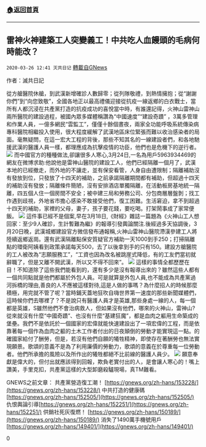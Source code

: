 ###  [:house:返回首頁](https://github.com/ourhimalayas/txt)
---

## 雷神火神建築工人突變義工！中共吃人血饅頭的毛病何時能改？
`2020-03-26 12:41 灭共日记` [轉載自GNews](https://gnews.org/zh-hant/153576/)

作者：滅共日記

從方艙醫院休艙，到武漢新增確診人數歸零；從列隊敬禮，到熱情擁抱；從“謝謝你們”到“向您致敬”，全國各地正以最高禮儀迎接從抗疫一線返鄉的白衣戰士，當所有人都沉浸在共產黨打造的抗疫成功的喜悅當中時，有誰還記得，火神山雷神山兩所醫院的建設過程，被國內眾多媒體稱讚為“中國速度”“建設奇蹟” ，3萬多管理和作業人員，一億多網民“雲監工”，僅僅十餘個晝夜，兩家全功能呼吸系統傳染病專科醫院相繼投入使用，很大程度緩解了武漢地區床位緊張而難以收治感染者的局面。毫無疑問，在這一宏大工程的背後，那些不知其名的一線建設者們，和各地馳援武漢的醫護人員一樣，都理應成為抗擊疫情的功臣，他們也是危機下的逆行者。
![](https://s3-ap-northeast-1.amazonaws.com/news.guo.offload.media/wp-content/uploads/2020/03/26123558/1-137.png)
而中國官方的種種做法,卻讓很多人寒心,3月24日,一名為用戶5963934469的網友在微博求助:他說他是雷神山醫院的建設工人，他們已經隔離一個月了，武漢本地的已經撤走，而外地的不讓走，並有保安看管，人身自由遭限制；隔離補助沒有發放到位，只發放了十四天的補助，之前承諾隔離期間都有補助，但超過十四天的補助沒有發放；隔離條件簡陋，沒有安排酒店單獨隔離，在活動板房基地統一隔離，四五個人住一個房間不安全；被中建三局和勞務公司、分包商層層盤剝；找工作遇到歧視，外地省市擔心感染不敢接受他們，復工困難。生活窘迫，拿不到超過十四天的補助，家裡的父母，妻子，孩子要花錢，要吃喝。打架鬧事成了家常便飯。
![](https://s3-ap-northeast-1.amazonaws.com/news.guo.offload.media/wp-content/uploads/2020/03/26123524/2-4-38.jpg)
這件事已經不是個案,早在3月18日,《財經》雜誌一篇題為《火神山工人想回家：至少9人確診，生計暫難為繼》的報導引發輿論關注.後經過多天協調後，3月20日晚，武漢城鄉建設官方微信發布通報稱,火神山雷神山醫院滯漢參建工人將陸續返鄉返崗。還有武漢隔離點保安質疑官方補助一天1000到手250；打掃隔離點的環衛阿姨看到政策承諾每天500，去了以後拿到手的只有150。建設方艙醫院的工人被改為“志願服務工”，“工資也因為改名被跳崖式降低，有的工友們當初就辭職了，但是又離不開武漢，所以又不得不回來”。
![](https://s3-ap-northeast-1.amazonaws.com/news.guo.offload.media/wp-content/uploads/2020/03/26124059/3-67.jpg)
這樣的事情全都歷歷在目！不知道除了這些我們能看到的，還有多少是沒有報導出來的？雖然這些人都有一個共同點就是他們都屬於外包人員。可是就算是外包人員,也不能成為共產黨過河拆橋的理由,善良的人不應被這樣對待,這是人做的事嗎？為什麼招人的時候那麼積極，用完就不管了呢？當時鋪天蓋地狂吹自嗨世界第一速度的那些新聞媒體們，這時候你們去哪裡了？不是說只有醫護人員才是英雄,那些身處一線的人，每一個都是英雄，S雖然他們不會治病救人，但如果沒有他們，哪來的火神山，雷神山?從來就沒有什麼“中國奇蹟”、也沒有什麼“基建狂魔”，都是血肉之軀用生命築成的堡壘。我們不是依託於一個國家的宏偉就能快速建設出了一項宏偉的工程，而是依靠著每一個作為血肉之軀的土木工作者付出的日夜顛倒的勞動才能實現這一點。的確國家給付了酬勞，但是，若沒有他們自願的犧牲精神，即使存在著酬勞也無法實現願景。歌頌的意義不是為了利用廉價的勞動力，歌頌的意義在於尊重每一位勞動者。他們所承擔的風險以及所作出的犧牲都絕不比前線的醫護人員少。
![](https://s3-ap-northeast-1.amazonaws.com/news.guo.offload.media/wp-content/uploads/2020/03/26123449/4-1-18.jpg)
願意奉獻是偉大的，但付出就應該得到回報，欺負老實付出的人，是會讓人寒心的！嘴上讚美，手里克扣，共產黨這樣的大型卸磨殺驢現場，真TM難看。

GNEWS之前文章： 
共產黨營造復工潮！ [https://gnews.org/zh-hans/153228/](https://gnews.org/zh-hans/153228/) 
中共打造的健康碼[https://gnews.org/zh-hans/152505/](https://gnews.org/zh-hans/152505/) 
仇恨輿論引導[https://gnews.org/zh-hans/152251/](https://gnews.org/zh-hans/152251/) 
供銷社死灰復燃！ [https://gnews.org/zh-hans/150189/](https://gnews.org/zh-hans/150189/) 
消失了1490萬手機號用戶[https://gnews.org/zh-hans/149401/](https://gnews.org/zh-hans/149401/)

0

